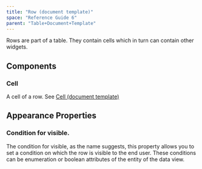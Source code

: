 ```yaml
---
title: "Row (document template)"
space: "Reference Guide 6"
parent: "Table+Document+Template"
---
```



Rows are part of a table. They contain cells which in turn can contain other widgets.

## Components

### Cell

A cell of a row. See [Cell (document template)](Cell+Document+Template)

## Appearance Properties

### Condition for visible.

The condition for visible, as the name suggests, this property allows you to set a condition on which the row is visible to the end user. These conditions can be enumeration or boolean attributes of the entity of the data view.
